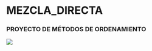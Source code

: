 # MEZCLA_DIRECTA
### PROYECTO DE MÉTODOS DE ORDENAMIENTO
![](file:///C:/Users/ACER/Pictures/Screenshots/Captura%20de%20pantalla%20(119).png)
